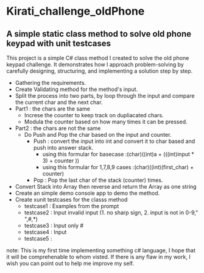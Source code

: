 # Kirati_challenge_oldPhone

## A simple static class method  to solve old phone keypad with unit testcases
This project is a simple C# class method I created to solve the old phone keypad challenge. It demonstrates how I approach problem-solving by carefully designing, structuring, and implementing a solution step by step.
* Gathering the requirements.
* Create Validating method for the method's input.
* Split the process into two parts, by loop through the input and compare the current char and the next char.
* Part1 : the chars are the same
   * Increse the counter to keep track on dupliacated chars.
   * Modula the counter based on how many times it can be pressed.
* Part2 : the chars are not the same
   * Do Push and Pop the char based on the input and counter.
     * Push : convert the input into int and convert it to char based and push into answer stack.
     	- using this formular for basecase :(char)((int)a + (((int)input * 3) + counter ))
     	- using this formular for 1,7,8,9 cases :(char)((int)(first_char) + counter)
     * Pop : Pop the last char of the stack (counter) times.  
* Convert Stack into Array then reverse and return the Array as one string
* Create an simple demo console app to demo the method.
* Create xunit testcases for the classs method
   * testcase1 : Examples from the prompt
   * testcase2 : Input invalid input (1. no sharp sign, 2. input is not in 0-9," ",#,*)
   * testcase3 : Input only #
   * testcase4 : Input 
   * testcase5 :  



note: This is my first time implementing something c# language, I hope that it will be comprehenable to whom visted. If there is any flaw in my work, I wish you can point out to help me improve my self. 
